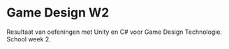 # Game Design W2
Resultaat van oefeningen met Unity en C# voor Game Design Technologie. 
School week 2.
